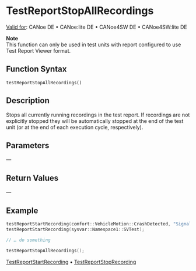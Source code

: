 # TestReportStopAllRecordings

[Valid for](../../../Shared/FeatureAvailability.md):  CANoe DE • CANoe:lite DE • CANoe4SW DE • CANoe4SW:lite DE

**Note**  
This function can only be used in test units with report configured to use Test Report Viewer format.

## Function Syntax

`testReportStopAllRecordings()`

## Description

Stops all currently running recordings in the test report. If recordings are not explicitly stopped they will be automatically stopped at the end of the test unit (or at the end of each execution cycle, respectively).

## Parameters

—

## Return Values

—

## Example

```c
testReportStartRecording(comfort::VehicleMotion::CrashDetected, "Signal1");
testReportStartRecording(sysvar::Namespace1::SVTest);

// … do something

testReportStopAllRecordings();
```

[TestReportStartRecording](CAPLfunctionTestReportStartRecording.md) • [TestReportStopRecording](CAPLfunctionTestReportStopRecording.md)
